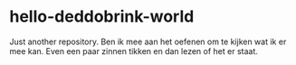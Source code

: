 # hello-deddobrink-world
Just another repository.
Ben ik mee aan het oefenen om te kijken wat ik er mee kan.
Even een paar zinnen tikken en dan lezen of het er staat.
